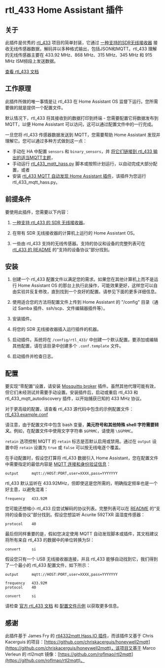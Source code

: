# rtl_433 Home Assistant 插件

## 关于

此插件是优秀的 [rtl_433](https://github.com/merbanan/rtl_433) 项目的简单封装，它通过 [一种支持的SDR无线接收器](https://triq.org/rtl_433/HARDWARE.html) 接收无线传感器数据，解码并以多种格式输出，包括JSON和MQTT。rtl_433 理解的无线传感器主要在 433.92 MHz、868 MHz、315 MHz、345 MHz 和 915 MHz ISM频段上发送数据。

[查看 rtl_433 文档](https://triq.org/rtl_433)

## 工作原理

此插件所做的唯一事情是让 rtl_433 在 Home Assistant OS 监督下运行。您所需要做的就是提供一个配置文件。

默认情况下，rtl_433 将其接收到的数据打印到终端 - 您需要配置它将数据发布到 MQTT，以便 Home Assistant 可以访问，这可以通过配置文件中的一行完成。

一旦您将 rtl_433 传感器数据发送到 MQTT，您需要帮助 Home Assistant 发现并理解它。您可以通过多种方式做到这一点：

  * 手动在 HA 中配置 `sensors` 和 `binary_sensors`，并 [将它们链接到 rtl_433 输出的适当MQTT主题](https://www.home-assistant.io/integrations/sensor.mqtt/)，
  * 手动运行 [rtl_433_mqtt_hass.py](https://github.com/merbanan/rtl_433/tree/master/examples/rtl_433_mqtt_hass.py) 脚本或按照计划运行，以自动完成大部分配置，或者
  * 安装 [rtl_433 MQTT 自动发现 Home Assistant 插件](https://github.com/pbkhrv/rtl_433-hass-addons/tree/main/rtl_433_mqtt_autodiscovery)，该插件为您运行 rtl_433_mqtt_hass.py。

## 前提条件

要使用此插件，您需要以下内容：

 1. [一种支持 rtl_433 的 SDR 无线接收器](https://triq.org/rtl_433/HARDWARE.html)。

 2. 在带有 SDR 无线接收器的计算机上运行的 Home Assistant OS。

 3. 一些由 rtl_433 支持的无线传感器。支持的协议和设备的完整列表可在 [rtl_433 的 README](https://github.com/merbanan/rtl_433/blob/master/README.md) 的“支持的设备协议”部分找到。

## 安装

 1. 创建一个 rtl_433 配置文件以满足您的需求。如果您在其他计算机上而不是运行 Home Assistant OS 的那台上执行此操作，可能效果更好，这样您可以自由实验并反复修改，直到找到一个良好的配置。请参见下面的更多详细信息。

 2. 使用适合您的方法将配置文件上传到 Home Assistant 的 "/config" 目录（通过 Samba 插件、ssh/scp、文件编辑器插件等）。

 3. 安装插件。

 5. 将您的 SDR 无线接收器插入运行插件的机器。

 5. 启动插件。系统将在 `/config/rtl_433/` 中创建一个默认配置。要添加或编辑其他配置，请在该目录中创建多个 `.conf.template` 文件。

 6. 启动插件并检查日志。

## 配置

要实现“零配置”设置，请安装 [Mosquitto broker](https://github.com/home-assistant/addons/blob/master/mosquitto/DOCS.md) 插件。虽然其他代理可能有效，但它们未经测试并需要手动设置。安装插件后，启动或重启 rtl_433 和 rtl_433_mqtt_autodiscovery 插件，以开始捕获已知的 433 MHz 协议。

对于更高级的配置，请查看 rtl_433 源代码中包含的示例配置文件：[rtl_433.example.conf](https://github.com/merbanan/rtl_433/blob/master/conf/rtl_433.example.conf)

请注意，由于配置文件中包含 bash 变量，**美元符号和其他特殊 shell 字符需要转义**。例如，在配置文件中使用文字字符串 `$GPRMC`，请使用 `\$GPRMC`。

`retain` 选项控制 MQTT 的 `retain` 标志是否默认启用或禁用。通过在 `output` 设置中将 `retain` 设置为 `true` 或 `false` 可以按无线电逐个覆盖。

在手动配置时，假设您打算将 rtl_433 数据引入 Home Assistant，您在配置文件中需要指定的最低内容是 [MQTT 连接和身份验证信息](https://triq.org/rtl_433/OPERATION.html#mqtt-output)：

```
output      mqtt://HOST:PORT,user=XXXX,pass=YYYYYYY
```

rtl_433 默认监听在 433.92MHz，但即使这是您所需的，明确指定频率也是一个好主意，以避免混淆：

```
frequency   433.92M
```

您可能还想缩小 rtl_433 应尝试解码的协议列表。完整列表可以在 [README](https://github.com/merbanan/rtl_433/blob/master/README.md) 的“支持的设备协议”部分找到。假设您想监听 Acurite 592TXR 温湿度传感器：

```
protocol    40
```

最后但同样重要的是，假如您决定使用 MQTT 自动发现脚本或插件，其文档建议将所有来自 rtl_433 的数据中的单位转换为SI：

```
convert     si
```

假设您只有一个 USB 无线接收器连接，并且 rtl_433 能够自动找到它，我们得到了一个最小的 rtl_433 配置文件，如下所示：

```
output      mqtt://HOST:PORT,user=XXXX,pass=YYYYYYY

frequency   433.92M
protocol    40

convert     si
```

请检查 [官方 rtl_433 文档](https://triq.org/rtl_433) 和 [配置文件示例](https://github.com/merbanan/rtl_433/tree/master/conf) 以获取更多信息。

## 感谢

此插件基于 James Fry 的 [rtl4332mqtt Hass.IO 插件](https://github.com/james-fry/hassio-addons/tree/master/rtl4332mqtt)，而该插件又基于 Chris Kacerguis 的项目：[https://github.com/chriskacerguis/honeywell2mqtt](https://github.com/chriskacerguis/honeywell2mqtt)，该项目又基于 Marco Verleun 的 rtl2mqtt 镜像：[https://github.com/roflmao/rtl2mqtt](https://github.com/roflmao/rtl2mqtt)。